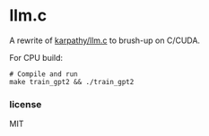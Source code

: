 # llm.c

A rewrite of [karpathy/llm.c](https://github.com/karpathy/llm.c) to brush-up on C/CUDA.

For CPU build:

```shell
# Compile and run
make train_gpt2 && ./train_gpt2
```

### license
MIT